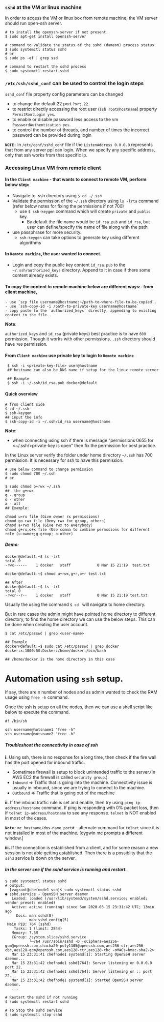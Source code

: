 ### `sshd` at the VM or linux machine

In order to access the VM or linux box from remote machine, the VM server should run open-ssh server.

```
# to install the openssh-server if not present.
$ sudo apt-get install openssh-server

# command to validate the status of the sshd (dameon) process status
$ sudo systemctl status sshd
# or
$ sudo ps -ef | grep ssd

# command to restart the sshd process 
$ sudo systemctl restart sshd
```

### `/etc/ssh/sshd_conf` can be used to control the login steps
`sshd_conf` file property config parameters can be changed
   - to change the default 22 port `Port 22`.
   - to restrict directly accessing the root user (`ssh root@hostname`) property `PermitRootLogin yes`.
   - to enable or disable password less access to the vm `PasswordAuthentication yes`.
   - to control the number of threads, and number of times the incorrect password can be provided during login
 
 **`NOTE:`**
   In `/etc/conf/sshd_conf` file if the `ListenAddress 0.0.0.0` represents that from any server ppl can login.
   When we specify any specific address, only that ssh works from that specific ip.
 
 
### Accessing Linux VM from remote client

#### In the **`Client machine`** - that wants to connect to remote VM, perform below step:
  - Navigate to .ssh directory using `$ cd ~/.ssh` 
  - Validate the permission of the `~/.ssh` directory using `ls -lrta` command (refer below notes for fixing the permissions if not 700)
	- use `$ ssh-keygen` command which will create `private` and `public` key. 
	  - By default the file name would be `id_rsa.pub` and `id_rsa`, but user can define/specify the name of file along with the path
  - use passphrase for more security.
    - `ssh-keygen` can take options to generate key using different algorithms
	
#### In **`Remote machine`**, the user wanted to connect.
  - Login and copy the public key content `id_rsa.pub` to the `~/.ssh/authorized_keys` directory. Append to it in case if there some content already exists. 
  
#### To copy the content to remote machine below are different ways:- from client machine,
    - use `scp file username@hostname:~/path-to-where-file-to-be-copied`. 
	- use `ssh-copy-id -i /path-to-private-key username@hostname`
	- copy paste to the `authorized_keys` directly, appending to existing content in the file.

**Note:**

  `authorized_keys` and `id_rsa` (private keys) best practice is to have `600` permission. Though it works with other permissions.
  `.ssh` directory should have `700` permission.
	 
#### From **`Client machine`** use private key to login to **`Remote machine`**
```
 $ ssh -i <private-key-file> user@hostname
 ## hostname can also be DNS name if setup for the linux remote server
 
 ## Example 
 $ ssh -i ~/.ssh/id_rsa.pub docker@default
```

#### Quick overview
```
# from client side
$ cd ~/.ssh
$ ssh-keygen 
## input the info
$ ssh-copy-id -i ~/.ssh/id_rsa username@hostname
```

**Note:**
  - when connecting using ssh if there is message "permissions 0655 for <~/.ssh/>private-key is open" then fix the permission for best practice.

In the Linux server verify the folder under home directory `~/.ssh` has 700 permission. It is necessary for ssh to have this permission.

```
# use below command to change permission
$ sudo chmod 700 ~/.ssh
# or 

$ sudo chmod o+rwx ~/.ssh
##  the g+rwx 
g - group
o - other
a - all 
## Example:

chmod u=rx file (Give owner rx permissions)
chmod go-rwx file (Deny rwx for group, others)
chmod a+rwx file (Give rwx to everybody)
chmod g+rx,o+x file (Use comma to combine permssions for different role (u-owner;g-group; o-other)

```
##### Demo:
```
docker@default:~$ ls -lrt
total 0
-rwx------    1 docker   staff            0 Mar 15 21:19  test.txt

docker@default:~$ chmod u+rwx,g+r,o+r test.txt

## After
docker@default:~$ ls -lrt
total 0
-rwxr--r--    1 docker   staff            0 Mar 15 21:19 test.txt 
```

Usually the using the command `$ cd ` will navigate to home directory.

But in rare cases the admin might have pointed home directory to different directory, to find the home directory we can use the below steps.
This can be done when creating the user account.

```
$ cat /etc/passwd | grep <user-name>

## Example
docker@default:~$ sudo cat /etc/passwd | grep docker
docker:x:1000:50:Docker:/home/docker:/bin/bash

## /home/docker is the home directory in this case
```

# Automation using `ssh` setup.
If say, there are n number of nodes and as admin wanted to check the RAM usage using `free -h` command.

Once the ssh is setup on all the nodes, then we can use a shell script like below to execute the command.
```
#! /bin/sh

ssh username@hotsname1 "free -h"
ssh username@hotsname2 "free -h"
```

##### Troubleshoot the connectivity in case of ssh

**i.** Using ssh, there is no response for a long time, then check if the fire wall has the port opened for inbound traffic.

  - Sometimes firewall is setup to block unintended traffic to the server.(In AWS EC2 the firewall is called `security group`.)  
  - `Inbound` => Traffic that is going into the machine. Connectivity issue is usually in inbound, since we are trying to connect to the machine.
  - `Outbound` => Traffic that is going out of the machine

**ii.** If the inbond traffic rule is set and enable, then try using `ping ip-address/hostname` command. If ping is responding with 0% packet loss, then if `telnet ip-address/hostname` to see any response. `telnet` is NOT enabled in most of the cases.

**`Note:`**
    `mc hostname/dns-name port#` - alternate command for `telnet` since it is not installed in most of the machine. [cygwin mc prompts a different window.]

**iii.** If the connection is established from a client, and for some reason a new session is not able getting established. Then there is a possiblity that the `sshd` service is down on the server.

##### In the server see if the sshd service is running and restart.

```
$ sudo systemctl status sshd
# output:  
  [vagrant@chefnode1 ssh]$ sudo systemctl status sshd
● sshd.service - OpenSSH server daemon
   Loaded: loaded (/usr/lib/systemd/system/sshd.service; enabled; vendor preset: enabled)
   Active: active (running) since Sun 2020-03-15 23:31:42 UTC; 13min ago
     Docs: man:sshd(8)
           man:sshd_config(5)
 Main PID: 764 (sshd)
    Tasks: 1 (limit: 2844)
   Memory: 7.5M
   CGroup: /system.slice/sshd.service
           └─764 /usr/sbin/sshd -D -oCiphers=aes256-gcm@openssh.com,chacha20-poly1305@openssh.com,aes256-ctr,aes256-cbc,aes128-gcm@openssh.com,aes128-ctr,aes128-cbc -oMACs=hmac-sha2-2>
   Mar 15 23:31:41 chefnode1 systemd[1]: Starting OpenSSH server daemon...
   Mar 15 23:31:42 chefnode1 sshd[764]: Server listening on 0.0.0.0 port 22.
   Mar 15 23:31:42 chefnode1 sshd[764]: Server listening on :: port 22.
   Mar 15 23:31:42 chefnode1 systemd[1]: Started OpenSSH server daemon.
   ...

# Restart the sshd if not running
$ sudo systemctl restart sshd

# To Stop the sshd service
$ sudo systemctl stop sshd
```

